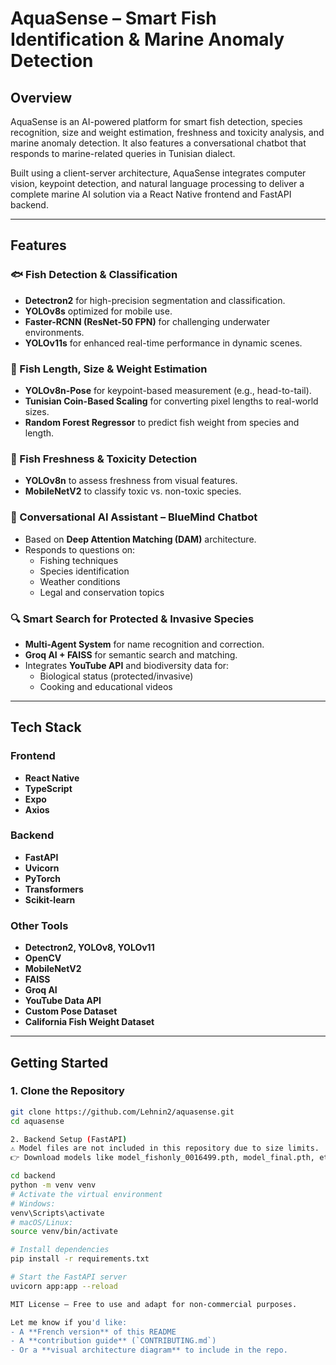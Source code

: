 # AquaSense – Smart Fish Identification & Marine Anomaly Detection

## Overview

AquaSense is an AI-powered platform for smart fish detection, species recognition, size and weight estimation, freshness and toxicity analysis, and marine anomaly detection. It also features a conversational chatbot that responds to marine-related queries in Tunisian dialect.

Built using a client-server architecture, AquaSense integrates computer vision, keypoint detection, and natural language processing to deliver a complete marine AI solution via a React Native frontend and FastAPI backend.

---

## Features

### 🐟 Fish Detection & Classification
- **Detectron2** for high-precision segmentation and classification.
- **YOLOv8s** optimized for mobile use.
- **Faster-RCNN (ResNet-50 FPN)** for challenging underwater environments.
- **YOLOv11s** for enhanced real-time performance in dynamic scenes.

### 📏 Fish Length, Size & Weight Estimation
- **YOLOv8n-Pose** for keypoint-based measurement (e.g., head-to-tail).
- **Tunisian Coin-Based Scaling** for converting pixel lengths to real-world sizes.
- **Random Forest Regressor** to predict fish weight from species and length.

### 🧊 Fish Freshness & Toxicity Detection
- **YOLOv8n** to assess freshness from visual features.
- **MobileNetV2** to classify toxic vs. non-toxic species.

### 🤖 Conversational AI Assistant – BlueMind Chatbot
- Based on **Deep Attention Matching (DAM)** architecture.
- Responds to questions on:
  - Fishing techniques
  - Species identification
  - Weather conditions
  - Legal and conservation topics

### 🔍 Smart Search for Protected & Invasive Species
- **Multi-Agent System** for name recognition and correction.
- **Groq AI + FAISS** for semantic search and matching.
- Integrates **YouTube API** and biodiversity data for:
  - Biological status (protected/invasive)
  - Cooking and educational videos

---

## Tech Stack

### Frontend
- **React Native**
- **TypeScript**
- **Expo**
- **Axios**

### Backend
- **FastAPI**
- **Uvicorn**
- **PyTorch**
- **Transformers**
- **Scikit-learn**

### Other Tools
- **Detectron2, YOLOv8, YOLOv11**
- **OpenCV**
- **MobileNetV2**
- **FAISS**
- **Groq AI**
- **YouTube Data API**
- **Custom Pose Dataset**
- **California Fish Weight Dataset**


---

## Getting Started

### 1. Clone the Repository

```bash
git clone https://github.com/Lehnin2/aquasense.git
cd aquasense

2. Backend Setup (FastAPI)
⚠️ Model files are not included in this repository due to size limits.
👉 Download models like model_fishonly_0016499.pth, model_final.pth, etc., from the GitHub Release.

cd backend
python -m venv venv
# Activate the virtual environment
# Windows:
venv\Scripts\activate
# macOS/Linux:
source venv/bin/activate

# Install dependencies
pip install -r requirements.txt

# Start the FastAPI server
uvicorn app:app --reload

MIT License – Free to use and adapt for non-commercial purposes.

Let me know if you'd like:
- A **French version** of this README  
- A **contribution guide** (`CONTRIBUTING.md`)  
- Or a **visual architecture diagram** to include in the repo.
